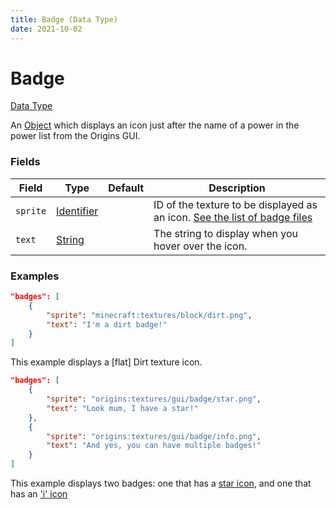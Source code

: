 ```yaml
---
title: Badge (Data Type)
date: 2021-10-02
---
```


# Badge

[Data Type](../data_types.md)

An [Object](object.md) which displays an icon just after the name of a power in the power list from the Origins GUI.

### Fields

Field | Type | Default | Description
------|------|---------|-------------
`sprite` | [Identifier](identifier.md) | | ID of the texture to be displayed as an icon. [See the list of badge files](../misc/sprites.md)
`text` | [String](string.md) | | The string to display when you hover over the icon.

### Examples
```json
"badges": [
    {
        "sprite": "minecraft:textures/block/dirt.png",
        "text": "I'm a dirt badge!"
    }
]
```
This example displays a \[flat\] Dirt texture icon.
<br>

```json
"badges": [
    {
        "sprite": "origins:textures/gui/badge/star.png",
        "text": "Look mum, I have a star!"
    },
    {
        "sprite": "origins:textures/gui/badge/info.png",
        "text": "And yes, you can have multiple badges!"
    }
]
```
This example displays two badges: one that has a [star icon](https://github.com/apace100/origins-fabric/blob/1.17/src/main/resources/assets/origins/textures/gui/badge/star.png), and one that has an ['i' icon](https://github.com/apace100/origins-fabric/blob/1.17/src/main/resources/assets/origins/textures/gui/badge/info.png)
